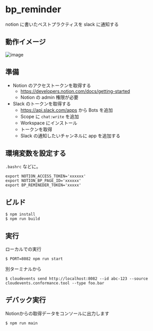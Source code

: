 # bp_reminder
notion に書いたベストプラクティスを slack に通知する

## 動作イメージ
![image](https://user-images.githubusercontent.com/754962/138047049-5c625f78-502a-4f6a-bb72-939544978990.png)

## 準備
- Notion のアクセストークンを取得する
  - https://developers.notion.com/docs/getting-started
  - Notion の admin 権限が必要
- Slack のトークンを取得する
  - https://api.slack.com/apps から Bots を追加
  - Scope に `chat:write` を追加
  - Workspace にインストール
  - トークンを取得
  - Slack の通知したいチャンネルに app を追加する

## 環境変数を設定する
`.bashrc` などに。
```
export NOTION_ACCESS_TOKEN='xxxxxx'
export NOTION_BP_PAGE_ID='xxxxxx'
export BP_REMINEDER_TOKEN='xxxxx'
```

## ビルド
```
$ npm install
$ npm run build
```

## 実行
ローカルでの実行
```
$ PORT=8082 npm run start
```

別ターミナルから
```
$ cloudevents send http://localhost:8082 --id abc-123 --source cloudevents.conformance.tool --type foo.bar
```

## デバック実行
Notionからの取得データをコンソールに出力します
```
$ npm run main
```
